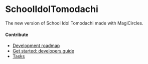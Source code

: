 # SchoolIdolTomodachi

The new version of School Idol Tomodachi made with MagiCircles.

#### Contribute

- [Development roadmap](https://github.com/MagiCircles/SchoolIdolTomodachi/wiki/Development-roadmap)
- [Get started: developers guide](https://github.com/MagiCircles/MagiCircles/wiki/Developers-guide)
- [Tasks](https://github.com/MagiCircles/SchoolIdolTomodachi/projects/1)
